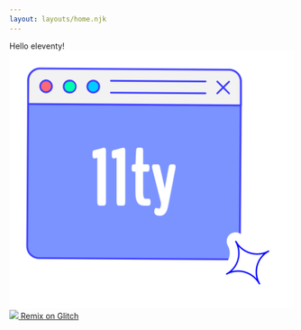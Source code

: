 ```yaml
---
layout: layouts/home.njk
---
```


<span class="title-lg">Hello eleventy!</span>
<img src="/static/illustration.svg" class="illustration" />
<a class="btn--remix" href="https://glitch.com/edit/#!/remix/glitch-hello-eleventy">
  <img src="https://cdn.glitch.com/a9975ea6-8949-4bab-addb-8a95021dc2da%2FLogo_Color.svg?v=1602781328576" /> 
  Remix on Glitch
</a>